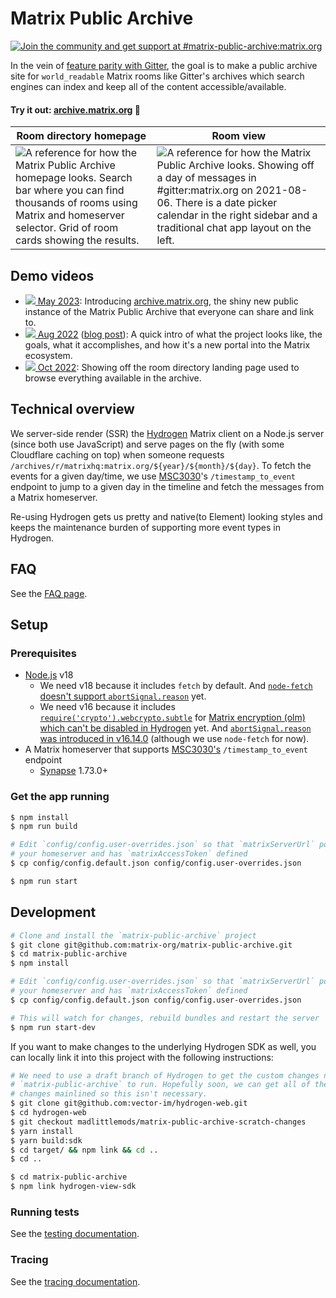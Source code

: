 # Matrix Public Archive

<a href="https://matrix.to/#/#matrix-public-archive:matrix.org"><img src="https://img.shields.io/matrix/matrix-public-archive:matrix.org.svg?label=%23matrix-public-archive%3Amatrix.org&logo=matrix&server_fqdn=matrix.org" alt="Join the community and get support at #matrix-public-archive:matrix.org" /></a>

In the vein of [feature parity with
Gitter](https://github.com/vector-im/roadmap/issues/26), the goal is to make a
public archive site for `world_readable` Matrix rooms like Gitter's archives
which search engines can index and keep all of the content accessible/available.

#### Try it out: [archive.matrix.org](https://archive.matrix.org/) 🌌

<!-- prettier-ignore -->
Room directory homepage | Room view
--- | ---
![A reference for how the Matrix Public Archive homepage looks. Search bar where you can find thousands of rooms using Matrix and homeserver selector. Grid of room cards showing the results.](https://user-images.githubusercontent.com/558581/236579462-fee0f9c0-29d2-4c3d-a695-c9eaf0f744ef.png) | ![A reference for how the Matrix Public Archive looks. Showing off a day of messages in `#gitter:matrix.org` on 2021-08-06. There is a date picker calendar in the right sidebar and a traditional chat app layout on the left.](https://user-images.githubusercontent.com/558581/234765275-28c70c49-c27f-473a-88ba-f4392ddae871.png)

## Demo videos

- [![](https://user-images.githubusercontent.com/558581/206083768-d18456de-caa3-463f-a891-96eed8054686.png) May 2023](https://www.youtube.com/watch?v=4KlNILNItGQ&t=1046s): Introducing [archive.matrix.org](https://archive.matrix.org/), the shiny new public instance of the Matrix Public Archive that everyone can share and link to.
- [![](https://user-images.githubusercontent.com/558581/206083768-d18456de-caa3-463f-a891-96eed8054686.png) Aug 2022](https://www.youtube.com/watch?v=6KHQSeJTXm0&t=583s) ([blog post](https://matrix.org/blog/2022/08/05/this-week-in-matrix-2022-08-05#matrix-public-archive-website)): A quick intro of what the project looks like, the goals, what it accomplishes, and how it's a new portal into the Matrix ecosystem.
- [![](https://user-images.githubusercontent.com/558581/206083768-d18456de-caa3-463f-a891-96eed8054686.png) Oct 2022](https://www.youtube.com/watch?v=UT6KSEqDUf8&t=548s): Showing off the room directory landing page used to browse everything available in the archive.

## Technical overview

We server-side render (SSR) the [Hydrogen](https://github.com/vector-im/hydrogen-web)
Matrix client on a Node.js server (since both use JavaScript) and serve pages on the fly
(with some Cloudflare caching on top) when someone requests
`/archives/r/matrixhq:matrix.org/${year}/${month}/${day}`. To fetch the events for a
given day/time, we use [MSC3030](https://github.com/matrix-org/matrix-doc/pull/3030)'s
`/timestamp_to_event` endpoint to jump to a given day in the timeline and fetch the
messages from a Matrix homeserver.

Re-using Hydrogen gets us pretty and native(to Element) looking styles and keeps
the maintenance burden of supporting more event types in Hydrogen.

## FAQ

See the [FAQ page](docs/faq.md).

## Setup

### Prerequisites

- [Node.js](https://nodejs.org/) v18
  - We need v18 because it includes `fetch` by default. And [`node-fetch` doesn't
    support `abortSignal.reason`](https://github.com/node-fetch/node-fetch/issues/1462)
    yet.
  - We need v16 because it includes
    [`require('crypto').webcrypto.subtle`](https://nodejs.org/docs/latest-v16.x/api/webcrypto.html#cryptosubtle)
    for [Matrix encryption (olm) which can't be disabled in
    Hydrogen](https://github.com/vector-im/hydrogen-web/issues/579) yet. And
    [`abortSignal.reason` was introduced in
    v16.14.0](https://nodejs.org/dist/latest-v18.x/docs/api/globals.html#abortsignalreason) (although we use `node-fetch` for now).
- A Matrix homeserver that supports [MSC3030's](https://github.com/matrix-org/matrix-spec-proposals/pull/3030) `/timestamp_to_event` endpoint
  - [Synapse](https://matrix.org/docs/projects/server/synapse) 1.73.0+

### Get the app running

```sh
$ npm install
$ npm run build

# Edit `config/config.user-overrides.json` so that `matrixServerUrl` points to
# your homeserver and has `matrixAccessToken` defined
$ cp config/config.default.json config/config.user-overrides.json

$ npm run start
```

## Development

```sh
# Clone and install the `matrix-public-archive` project
$ git clone git@github.com:matrix-org/matrix-public-archive.git
$ cd matrix-public-archive
$ npm install

# Edit `config/config.user-overrides.json` so that `matrixServerUrl` points to
# your homeserver and has `matrixAccessToken` defined
$ cp config/config.default.json config/config.user-overrides.json

# This will watch for changes, rebuild bundles and restart the server
$ npm run start-dev
```

If you want to make changes to the underlying Hydrogen SDK as well, you can locally link
it into this project with the following instructions:

```sh
# We need to use a draft branch of Hydrogen to get the custom changes needed for
# `matrix-public-archive` to run. Hopefully soon, we can get all of the custom
# changes mainlined so this isn't necessary.
$ git clone git@github.com:vector-im/hydrogen-web.git
$ cd hydrogen-web
$ git checkout madlittlemods/matrix-public-archive-scratch-changes
$ yarn install
$ yarn build:sdk
$ cd target/ && npm link && cd ..
$ cd ..

$ cd matrix-public-archive
$ npm link hydrogen-view-sdk
```

### Running tests

See the [testing documentation](./docs/testing.md).

### Tracing

See the [tracing documentation](./docs/tracing.md).
